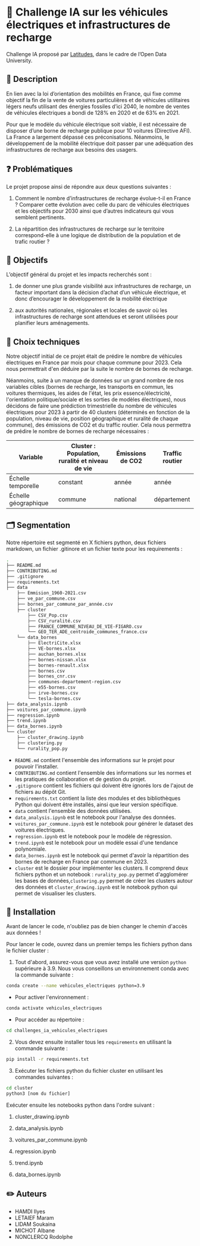 # 🚙 Challenge IA sur les véhicules électriques et infrastructures de recharge  
Challenge IA proposé par [Latitudes](https://latitudes.notion.site/Pr-sentation-des-projets-de-l-Open-Data-University-5abab2bb9a6e453d817fe6bdf3806413), dans le cadre de l’Open Data University.

## :page_facing_up: Description
En lien avec la loi d’orientation des mobilités en France, qui fixe comme objectif la fin de la vente de voitures particulières et de véhicules utilitaires légers neufs utilisant des énergies fossiles d’ici 2040, le nombre de ventes de véhicules électriques a bondi de 128% en 2020 et de 63% en 2021.

Pour que le modèle du véhicule électrique soit viable, il est nécessaire de disposer d’une borne de recharge publique pour 10 voitures (Directive AFI). La France a largement dépassé ces préconisations. Néanmoins, le développement de la mobilité électrique doit passer par une adéquation des infrastructures de recharge aux besoins des usagers.

## ❓ Problématiques
Le projet propose ainsi de répondre aux deux questions suivantes :

1. Comment le nombre d’infrastructures de recharge évolue-t-il en France ? Comparer cette évolution avec celle du parc de véhicules électriques et les objectifs pour 2030 ainsi que d’autres indicateurs qui vous semblent pertinents.

2. La répartition des infrastructures de recharge sur le territoire correspond-elle à une logique de distribution de la population et de trafic routier ? 

## 🎯 Objectifs
L’objectif général du projet et les impacts recherchés sont :

1. de donner une plus grande visibilité aux infrastructures de recharge, un facteur important dans la décision d’achat d’un véhicule électrique, et donc d’encourager le développement de la mobilité électrique

2. aux autorités nationales, régionales et locales de savoir où les infrastructures de recharge sont attendues et seront utilisées pour planifier leurs aménagements. 

## 🤔 Choix techniques
Notre objectif initial de ce projet était de prédire le nombre de véhicules électriques en France par mois pour chaque commune pour 2023. Cela nous permettrait d'en déduire par la suite le nombre de bornes de recharge.

Néanmoins, suite à un manque de données sur un grand nombre de nos variables cibles (bornes de recharge, les transports en commun, les voitures thermiques, les aides de l'état, les prix essence/électricité, l'orientation politique/sociale et les sorties de modèles électriques), nous décidons de faire une prédiction trimestrielle du nombre de véhicules électriques pour 2023 à partir de 40 clusters (déterminés en fonction de la population, niveau de vie, position géographique et ruralité de chaque commune), des émissions de CO2 et du traffic routier. Cela nous permettra de prédire le nombre de bornes de recharge nécessaires :

| Variable | Cluster : Population, ruralité et niveau de vie | Émissions de CO2 | Traffic routier |
|---|---|---|---|
| Échelle temporelle | constant | année | année |
| Échelle géographique | commune | national | département |

## :card_index_dividers: Segmentation
Notre répertoire est segmenté en X fichiers python, deux fichiers markdown, un fichier .gitinore et un fichier texte pour les requirements :

```bash 
.
├── README.md 
├── CONTRIBUTING.md
├── .gitignore
├── requirements.txt 
├── data 
    ├── Emmision_1960-2021.csv
    ├── ve_par_commune.csv
    ├── bornes_par_commune_par_année.csv
    ├── cluster
        ├── CSV_Pop.csv
        ├── CSV_ruralité.csv
        ├── FRANCE_COMMUNE_NIVEAU_DE_VIE-FIGARO.csv
        └── GEO_TER_ADE_centroide_communes_france.csv
    └── data_bornes
        ├── ElectriCite.xlsx
        ├── VE-bornes.xlsx
        ├── auchan_bornes.xlsx
        ├── bornes-nissan.xlsx
        ├── bornes-renault.xlsx
        ├── bornes.csv
        ├── bornes_cnr.csv
        ├── communes-departement-region.csv
        ├── e55-bornes.csv
        ├── irve-bornes.csv
        └── tesla-bornes.csv
├── data_analysis.ipynb
├── voitures_par_commune.ipynb
├── regression.ipynb
├── trend.ipynb
├── data_bornes.ipynb
└── cluster
    ├── cluster_drawing.ipynb
    ├── clustering.py
    └── rurality_pop.py
```

- ``README.md`` contient l'ensemble des informations sur le projet pour pouvoir l'installer.
- ``CONTRIBUTING.md`` contient l'ensemble des informations sur les normes et les pratiques de collaboration et de gestion du projet.
- ``.gitignore`` contient les fichiers qui doivent être ignorés lors de l'ajout de fichiers au dépôt Git.
- ``requirements.txt`` contient la liste des modules et des bibliothèques Python qui doivent être installés, ainsi que leur version spécifique.
- ``data`` contient l'ensemble des données utilisées.
- ``data_analysis.ipynb`` est le notebook pour l'analyse des données.
- ``voitures_par_commune.ipynb`` est le notebook pour générer le dataset des voitures électriques.
- ``regression.ipynb`` est le notebook pour le modèle de régression.
- ``trend.ipynb`` est le notebook pour un modèle essai d'une tendance polynomiale.
- ``data_bornes.ipynb`` est le notebook qui permet d'avoir la répartition des bornes de recharge en France par commune en 2023.
- ``cluster`` est le dossier pour implémenter les clusters. Il comprend deux fichiers python et un notebook : ``rurality_pop.py`` permet d'agglomérer les bases de données,``clustering.py`` permet de créer les clusters autour des données et ``cluster_drawing.ipynb`` est le notebook python qui permet de visualiser les clusters.

## :wrench: Installation
Avant de lancer le code, n'oubliez pas de bien changer le chemin d'accès aux données !

Pour lancer le code, ouvrez dans un premier temps les fichiers python dans le fichier cluster :

1. Tout d'abord, assurez-vous que vous avez installé une version `python` supérieure à 3.9. Nous vous conseillons un environnement conda avec la commande suivante : 
```bash
conda create --name vehicules_electriques python=3.9
```
- Pour activer l'environnement :
```bash
conda activate vehicules_electriques
```
- Pour accéder au répertoire : 
```bash
cd challenges_ia_vehicules_electriques
```

2. Vous devez ensuite installer tous les `requirements` en utilisant la commande suivante :
```bash
pip install -r requirements.txt
```

3. Exécuter les fichiers python du fichier cluster en utilisant les commandes suivantes :
```bash
cd cluster
python3 [nom du fichier]
```


Exécuter ensuite les notebooks python dans l'ordre suivant : 

1. cluster_drawing.ipynb

2. data_analysis.ipynb

3. voitures_par_commune.ipynb

4. regression.ipynb

5. trend.ipynb

6. data_bornes.ipynb


## :pencil2: Auteurs
- HAMDI Ilyes  
- LETAIEF Maram
- LIDAM Soukaina  
- MICHOT Albane
- NONCLERCQ Rodolphe